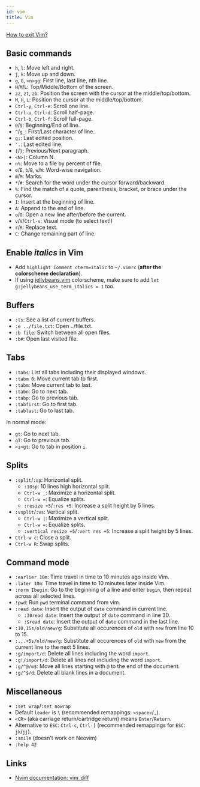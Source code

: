 ```yaml
---
id: vim
title: Vim
---
```


[How to exit Vim?](https://stackoverflow.com/a/11828573)

## Basic commands

- `h`, `l`: Move left and right.
- `j`, `k`: Move up and down.
- `g`, `G`, `<n>gg`: First line, last line, nth line.
- `H`/`M`/`L`: Top/Middle/Bottom of the screen.
- `zz`, `zt`, `zb`: Position the screen with the cursor at the middle/top/bottom.
- `M`, `H`, `L`: Position the cursor at the middle/top/bottom.
- `Ctrl-y`, `Ctrl-e`: Scroll one line.
- `Ctrl-u`, `Ctrl-d`: Scroll half-page.
- `Ctrl-b`, `Ctrl-f`: Scroll full-page.
- `0`/`$`: Beginning/End of line.
- `^`/`g_`: First/Last character of line.
- `g;`: Last edited position.
- `'.`: Last edited line.
- `{`/`}`: Previous/Next paragraph.
- `<N>|`: Column N.
- `n%`: Move to a file by percent of file.
- `e`/`E`, `b`/`B`, `w`/`W`: Word-wise navigation.
- `m`/`M`: Marks.
- `*`/`#`: Search for the word under the cursor forward/backward.
- `%`: Find the match of a quote, parenthesis, bracket, or brace under the cursor.
- `I`: Insert at the beginning of line.
- `A`: Append to the end of line.
- `o`/`O`: Open a new line after/before the current.
- `v`/`V`/`Ctrl-v`: Visual mode (to select text!)
- `r`/`R`: Replace text.
- `C`: Change remaining part of line.

## Enable _italics_ in Vim

- Add `highlight Comment cterm=italic` to `~/.vimrc` (**after the colorscheme declaration**).
- If using [jellybeans.vim](https://github.com/nanotech/jellybeans.vim) colorscheme, make sure to add `let g:jellybeans_use_term_italics = 1` too.

## Buffers

- `:ls`: See a list of current buffers.
- `:e ../file.txt`: Open ../file.txt.
- `:b file`: Switch between all open files.
- `:b#`: Open last visited file.

## Tabs

- `:tabs`: List all tabs including their displayed windows.
- `:tabm 0`: Move current tab to first.
- `:tabm`: Move current tab to last.
- `:tabn`: Go to next tab.
- `:tabp`: Go to previous tab.
- `:tabfirst`: Go to first tab.
- `:tablast`: Go to last tab.

In normal mode:

- `gt`: Go to next tab.
- `gT`: Go to previous tab.
- `<i>gt`: Go to tab in position `i`.

## Splits

- `:split`/`:sp`: Horizontal split.
  - `:10sp`: 10 lines high horizontal split.
  - `Ctrl-w _`: Maximize a horizontal split.
  - `Ctrl-w =`: Equalize splits.
  - `:resize +5`/`:res +5`: Increase a split height by 5 lines.
- `:vsplit`/`:vs`: Vertical split.
  - `Ctrl-w |`: Maximize a vertical split.
  - `Ctrl-w =`: Equalize splits.
  - `:vertical resize +5`/`:vert res +5`: Increase a split height by 5 lines.
- `Ctrl-w c`: Close a split.
- `Ctrl-w R`: Swap splits.

## Command mode

- `:earlier 10m`: Time travel in time to 10 minutes ago inside Vim.
- `:later 10m`: Time travel in time to 10 minutes later inside Vim.
- `:norm Ibegin`: Go to the beginning of a line and enter `begin`, then repeat across all selected lines.
- `!pwd`: Run `pwd` terminal command from vim.
- `:read date`: Insert the output of `date` command in current line.
  - `:30read date`: Insert the output of `date` command in line 30.
  - `:$read date`: Insert the output of `date` command in the last line.
- `:10,15s/old/new/g`: Substitute all occurences of `old` with `new` from line 10 to 15.
- `:.,.+5s/old/new/g`: Substitute all occurences of `old` with `new` from the current line to the next 5 lines.
- `:g/import/d`: Delete all lines including the word `import`.
- `:g!/import/d`: Delete all lines not including the word `import`.
- `:g/^@/m$`: Move all lines starting with `@` to the end of the document.
- `:g/^$/d`: Delete all blank lines in a document.

## Miscellaneous

- `:set wrap`/`:set nowrap`
- Default `leader` is `\` (recommended remappings: `<space>`/`,`).
- `<CR>` (aka carriage return/cartridge return) means `Enter`/`Return`.
- Alternative to `ESC`: `Ctrl-c`, `Ctrl-[` (recommended remappings for `ESC`: `jk`/`jj`).
- `:smile` (doesn't work on Neovim)
- `:help 42`

## Links

- [Nvim documentation: vim_diff](https://neovim.io/doc/user/vim_diff.html)
